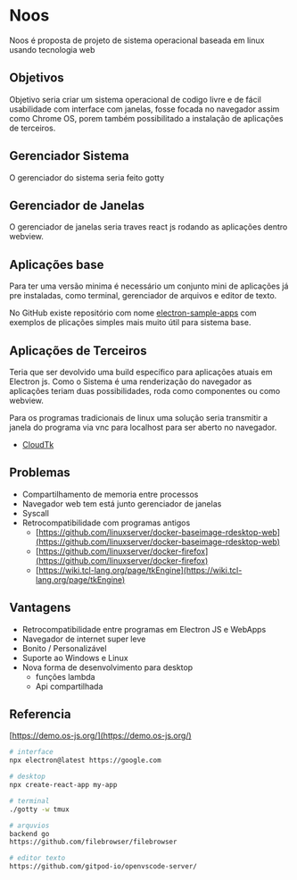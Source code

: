 # Noos

Noos é proposta de projeto de sistema operacional baseada em linux usando tecnologia web

## Objetivos

Objetivo seria criar um sistema operacional de codigo livre e de fácil usabilidade com interface com janelas, fosse focada no navegador assim como Chrome OS, porem também possibilitado a instalação de aplicações de terceiros.

## Gerenciador Sistema

O gerenciador do sistema seria feito gotty

## Gerenciador de Janelas

O gerenciador de janelas seria traves react js rodando as aplicações dentro webview.

## Aplicações base

Para ter uma versão minima é necessário um conjunto mini de aplicações já pre instaladas, como terminal, gerenciador de arquivos e editor de texto.

No GitHub existe repositório com nome [electron-sample-apps](https://github.com/hokein/electron-sample-apps) com exemplos de plicações simples mais muito útil para sistema base.

## Aplicações de Terceiros

Teria que ser devolvido uma build específico para aplicações atuais em Electron js.
Como o Sistema é uma renderização do navegador as aplicações teriam duas possibilidades, roda como componentes ou como webview.

Para os programas tradicionais de linux uma solução seria transmitir a janela do programa via vnc para localhost para ser aberto no navegador.

- [CloudTk](https://wiki.tcl-lang.org/page/CloudTk)

## Problemas

- Compartilhamento de memoria entre processos
- Navegador web tem está junto gerenciador de janelas
- Syscall
- Retrocompatibilidade com programas antigos
    - [https://github.com/linuxserver/docker-baseimage-rdesktop-web](https://github.com/linuxserver/docker-baseimage-rdesktop-web)
    - [https://github.com/linuxserver/docker-firefox](https://github.com/linuxserver/docker-firefox)
    - [https://wiki.tcl-lang.org/page/tkEngine](https://wiki.tcl-lang.org/page/tkEngine)

## Vantagens

- Retrocompatibilidade entre programas em Electron JS e WebApps
- Navegador de internet super leve
- Bonito / Personalizável
- Suporte ao Windows e Linux
- Nova forma de desenvolvimento para desktop
    - funções lambda
    - Api compartilhada

## Referencia

[https://demo.os-js.org/](https://demo.os-js.org/)

```bash
# interface
npx electron@latest https://google.com

# desktop
npx create-react-app my-app

# terminal
./gotty -w tmux

# arquvios
backend go
https://github.com/filebrowser/filebrowser

# editor texto
https://github.com/gitpod-io/openvscode-server/
```
